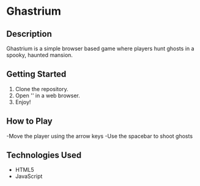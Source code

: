 # Ghastrium

## Description
Ghastrium is a simple browser based game where players hunt ghosts in a spooky, haunted mansion.

## Getting Started
1. Clone the repository.
2. Open '' in a web browser.
3. Enjoy!

## How to Play
-Move the player using the arrow keys
-Use the spacebar to shoot ghosts

## Technologies Used
- HTML5
- JavaScript

##
